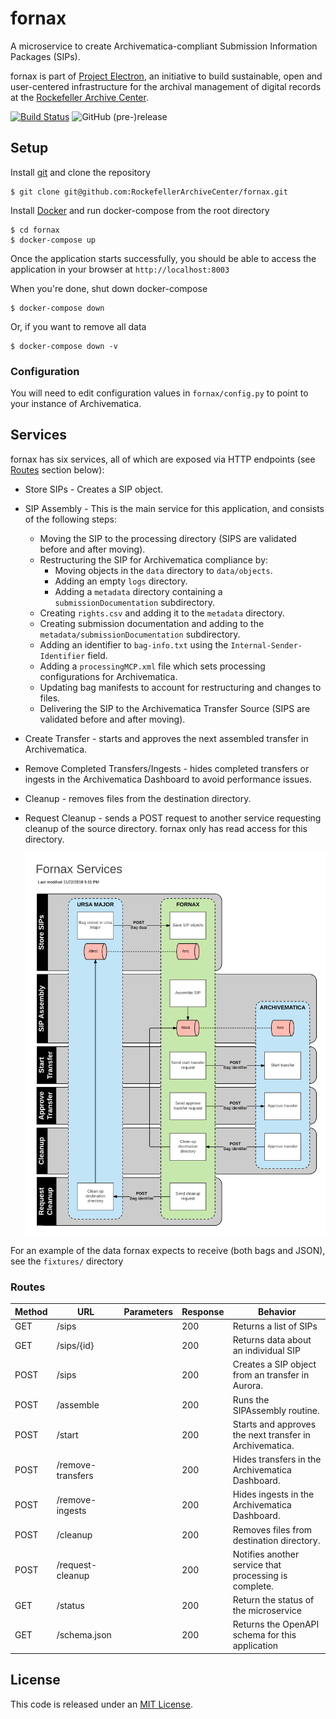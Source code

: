 # fornax

A microservice to create Archivematica-compliant Submission Information Packages (SIPs).

fornax is part of [Project Electron](https://github.com/RockefellerArchiveCenter/project_electron), an initiative to build sustainable, open and user-centered infrastructure for the archival management of digital records at the [Rockefeller Archive Center](http://rockarch.org/).

[![Build Status](https://travis-ci.org/RockefellerArchiveCenter/fornax.svg?branch=master)](https://travis-ci.org/RockefellerArchiveCenter/fornax)
![GitHub (pre-)release](https://img.shields.io/github/release/RockefellerArchiveCenter/fornax/all.svg)

## Setup

Install [git](https://git-scm.com/) and clone the repository

    $ git clone git@github.com:RockefellerArchiveCenter/fornax.git

Install [Docker](https://store.docker.com/search?type=edition&offering=community) and run docker-compose from the root directory

    $ cd fornax
    $ docker-compose up

Once the application starts successfully, you should be able to access the application in your browser at `http://localhost:8003`

When you're done, shut down docker-compose

    $ docker-compose down

Or, if you want to remove all data

    $ docker-compose down -v

### Configuration

You will need to edit configuration values in `fornax/config.py` to point to your instance of Archivematica.

## Services

fornax has six services, all of which are exposed via HTTP endpoints (see [Routes](#routes) section below):

* Store SIPs - Creates a SIP object.
* SIP Assembly - This is the main service for this application, and consists of the following steps:
  * Moving the SIP to the processing directory (SIPS are validated before and after moving).
  * Restructuring the SIP for Archivematica compliance by:
    * Moving objects in the `data` directory to `data/objects`.
    * Adding an empty `logs` directory.
    * Adding a `metadata` directory containing a `submissionDocumentation` subdirectory.
  * Creating `rights.csv` and adding it to the `metadata` directory.
  * Creating submission documentation and adding to the `metadata/submissionDocumentation` subdirectory.
  * Adding an identifier to `bag-info.txt` using the `Internal-Sender-Identifier` field.
  * Adding a `processingMCP.xml` file which sets processing configurations for Archivematica.
  * Updating bag manifests to account for restructuring and changes to files.
  * Delivering the SIP to the Archivematica Transfer Source (SIPS are validated before and after moving).
* Create Transfer - starts and approves the next assembled transfer in Archivematica.
* Remove Completed Transfers/Ingests - hides completed transfers or ingests in the Archivematica Dashboard to avoid performance issues.
* Cleanup - removes files from the destination directory.
* Request Cleanup - sends a POST request to another service requesting cleanup of the source directory. fornax only has read access for this directory.

  ![SIP Assembly diagram](fornax-services.png)

For an example of the data fornax expects to receive (both bags and JSON), see the `fixtures/` directory


### Routes

| Method | URL | Parameters | Response  | Behavior  |
|--------|-----|---|---|---|
|GET|/sips| |200|Returns a list of SIPs|
|GET|/sips/{id}| |200|Returns data about an individual SIP|
|POST|/sips||200|Creates a SIP object from an transfer in Aurora.|
|POST|/assemble||200|Runs the SIPAssembly routine.|
|POST|/start||200|Starts and approves  the next transfer in Archivematica.|
|POST|/remove-transfers||200|Hides transfers in the Archivematica Dashboard.|
|POST|/remove-ingests||200|Hides ingests in the Archivematica Dashboard.|
|POST|/cleanup||200|Removes files from destination directory.|
|POST|/request-cleanup||200|Notifies another service that processing is complete.|
|GET|/status||200|Return the status of the microservice|
|GET|/schema.json||200|Returns the OpenAPI schema for this application|


## License

This code is released under an [MIT License](LICENSE).
